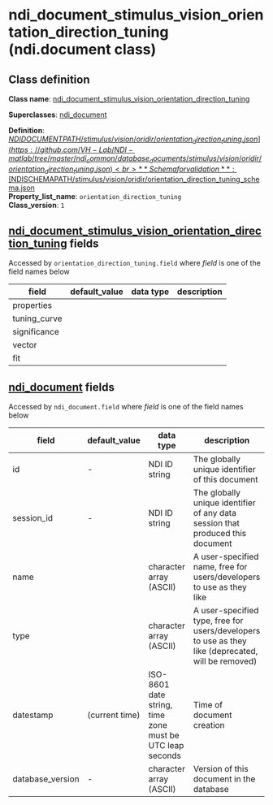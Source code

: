 # ndi_document_stimulus_vision_orientation_direction_tuning (ndi.document class)

## Class definition

**Class name**: [ndi_document_stimulus_vision_orientation_direction_tuning](ndi_document_stimulus_vision_orientation_direction_tuning.md)

**Superclasses**: [ndi_document](../../../ndi_document.md)

**Definition**: [$NDIDOCUMENTPATH/stimulus/vision/oridir/orientation_direction_tuning.json](https://github.com/VH-Lab/NDI-matlab/tree/master/ndi_common/database_documents/stimulus/vision/oridir/orientation_direction_tuning.json)<br>
**Schema for validation**: [$NDISCHEMAPATH/stimulus/vision/oridir/orientation_direction_tuning_schema.json](https://github.com/VH-Lab/NDI-matlab/tree/master/ndi_common/schema_documents/stimulus/vision/oridir/orientation_direction_tuning_schema.json)<br>
**Property_list_name**: `orientation_direction_tuning`<br>
**Class_version**: `1`<br>


## [ndi_document_stimulus_vision_orientation_direction_tuning](ndi_document_stimulus_vision_orientation_direction_tuning.md) fields

Accessed by `orientation_direction_tuning.field` where *field* is one of the field names below

| field | default_value | data type | description |
| --- | --- | --- | --- |
| properties |  |  |  |
| tuning_curve |  |  |  |
| significance |  |  |  |
| vector |  |  |  |
| fit |  |  |  |


## [ndi_document](../../../ndi_document.md) fields

Accessed by `ndi_document.field` where *field* is one of the field names below

| field | default_value | data type | description |
| --- | --- | --- | --- |
| id | - | NDI ID string | The globally unique identifier of this document |
| session_id | - | NDI ID string | The globally unique identifier of any data session that produced this document |
| name |  | character array (ASCII) | A user-specified name, free for users/developers to use as they like |
| type |  | character array (ASCII) | A user-specified type, free for users/developers to use as they like (deprecated, will be removed) |
| datestamp | (current time) | ISO-8601 date string, time zone must be UTC leap seconds | Time of document creation |
| database_version | - | character array (ASCII) | Version of this document in the database |



